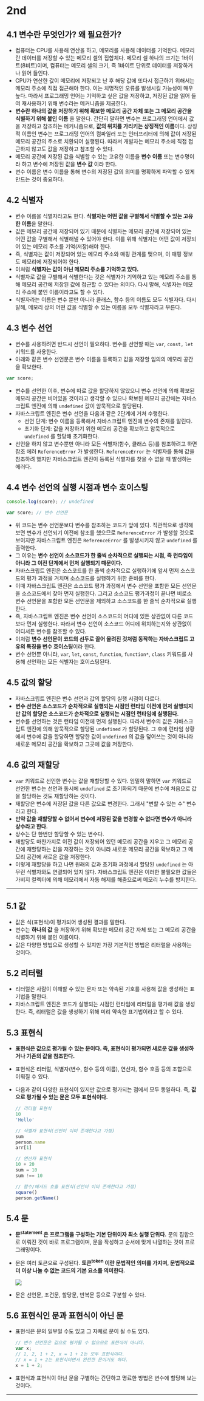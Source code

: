 # 2nd

## 4.1 변수란 무엇인가? 왜 필요한가?

- 컴퓨터는 CPU를 사용해 연산을 하고, 메모리를 사용해 데이터를 기억한다. 메모리란 데이터를 저장할 수 있는 메모리 셀의 집합체다. 메모리 셀 하나의 크기는 1바이트(8비트)이며, 컴퓨터는 메모리 셀의 크기, 즉 1바이트 단위로 데이터를 저장하거나 읽어 들인다.
- CPU가 연산한 값이 메모리에 저장되고 난 후 해당 값에 또다시 접근하기 위해서는 메모리 주소에 직접 접근해야 한다. 이는 치명적인 오류를 발생시킬 가능성이 매우 높다. 따라서 프로그래밍 언어는 기억하고 싶은 값을 저장하고, 저장된 값을 읽어 들여 재사용하기 위해 변수라는 메커니즘을 제공한다.
- **변수란 하나의 값을 저장하기 위해 확보한 메모리 공간 자체 또는 그 메모리 공간을 식별하기 위해 붙인 이름** 을 말한다. 간단히 말하면 변수는 프로그래밍 언어에서 값을 저장하고 참조하는 메커니즘으로, **값의 위치를 가리키는 상징적인 이름**이다. 상징적 이름인 변수는 프로그래밍 언어의 컴파일러 또는 인터프리터에 의해 값이 저장된 메모리 공간의 주소로 치환되어 실행된다. 따라서 개발자는 메모리 주소에 직접 접근하지 않고도 값을 저장하고 참조할 수 있다.
- 메모리 공간에 저장된 값을 식별할 수 있는 고유한 이름을 **변수 이름** 또는 변수명이라 하고 변수에 저장된 값을 **변수 값** 이라 한다.
- 변수 이름은 변수 이름을 통해 변수의 저장된 값의 의미를 명확하게 파악할 수 있게 만드는 것이 중요하다.

## 4.2 식별자

- 변수 이름을 식별자라고도 한다. **식별자는 어떤 값을 구별해서 식별할 수 있는 고유한 이름**을 말한다.
- 값은 메모리 공간에 저장되어 있기 때문에 식별자는 메모리 공간에 저장되어 있는 어떤 값을 구별해서 식별해낼 수 있어야 한다. 이를 위해 식별자는 어떤 값이 저장되어 있는 메모리 주소를 기억(저장)해야 한다.
- 즉, 식별자는 값이 저장되어 있는 메모리 주소와 매핑 관계를 맺으며, 이 매핑 정보도 메모리에 저장되어야 한다.
- 이처럼 **식별자는 값이 아닌 메모리 주소를 기억하고 있다.**
- 식별자로 값을 구별해서 식별한다는 것은 식별자가 기억하고 있는 메모리 주소를 통해 메모리 공간에 저장된 값에 접근할 수 있다는 의미다. 다시 말해, 식별자는 메모리 주소에 붙인 이름이라고도 할 수 있다.
- 식별자라는 이름은 변수 뿐만 아니라 클래스, 함수 등의 이름도 모두 식별자다. 다시 말해, 메모리 상의 어떤 값을 식별할 수 있는 이름을 모두 식별자라고 부른다.

## 4.3 변수 선언

- 변수를 사용하려면 반드시 선언이 필요하다. 변수를 선언할 때는 `var`, `const,` `let` 키워드를 사용한다.
- 아래와 같은 변수 선언문은 변수 이름을 등록하고 값을 저장할 임의의 메모리 공간을 확보한다.

```javascript
var score;
```

- 변수를 선언한 이후, 변수에 따로 값을 할당하지 않았으니 변수 선언에 의해 확보된 메모리 공간은 비어있을 것이라고 생각할 수 있으나 확보된 메모리 공간에는 자바스크립트 엔진에 의해 `undefined` 값이 암묵적으로 할당된다.
- 자바스크립트 엔진은 변수 선언을 다음과 같은 2단계에 거쳐 수행한다.
  - 선언 단계: 변수 이름을 등록해서 자바스크립트 엔진에 변수의 존재를 알린다.
  - 초기화 단계: 값을 저장하기 위한 메모리 공간을 확보하고 암묵적으로 `undefined` 를 할당해 초기화한다.
- 선언을 하지 않고 변수뿐만 아니라 모든 식별자(함수, 클래스 등)를 참조하려고 하면 참조 에러 `ReferenceError` 가 발생한다. `ReferenceError` 는 식별자를 통해 값을 참조하려 했지만 자바스크립트 엔진이 등록된 식별자를 찾을 수 없을 때 발생하는 에러다.

## 4.4 변수 선언의 실행 시점과 변수 호이스팅

```javascript
console.log(score); // undefined

var score; // 변수 선언문
```

- 위 코드는 변수 선언문보다 변수를 참조하는 코드가 앞에 있다. 직관적으로 생각해보면 변수가 선언되기 이전에 참조를 했으므로 `ReferenceError` 가 발생할 것으로 보이지만 자바스크립트 엔진은 `ReferenceError` 를 발생시키지 않고 `undefined` 를 출력한다.
- 그 이유는 **변수 선언이 소스코드가 한 줄씩 순차적으로 실행되는 시점, 즉 런타임이 아니라 그 이전 단계에서 먼저 실행되기 때문이다.**
- 자바스크립트 엔진은 소스코드를 한 줄씩 순차적으로 실행하기에 앞서 먼저 소스코드의 평가 과정을 거치며 소스코드를 실행하기 위한 준비를 한다.
- 이때 자바스크립트 엔진은 소스코드 평가 과정에서 변수 선언을 포함한 모든 선언문을 소스코드에서 찾아 먼저 실행한다. 그리고 소스코드 평가과정이 끝나면 비로소 변수 선언문을 포함한 모든 선언문을 제외하고 소스코드를 한 줄씩 순차적으로 실행한다.
- 즉, 자바스크립트 엔진은 변수 선언이 소스코드의 어디에 있든 상관없이 다른 코드보다 먼저 실행한다. 따라서 변수 선언이 소스코드 어디에 위치하는지와 상관없이 어디서든 변수를 참조할 수 있다.
- 이처럼 **변수 선언문이 코드의 선두로 끌어 올려진 것처럼 동작하는 자바스크립트 고유의 특징을 변수 호이스팅**이라 한다.
- 변수 선언뿐 아니라, `var`, `let`, `const`, `function`, `function*`, `class` 키워드를 사용해 선언하는 모든 식별자는 호이스팅된다.

## 4.5 값의 할당

- 자바스크립트 엔진은 변수 선언과 값의 할당의 실행 시점이 다르다. 
- **변수 선언은 소스코드가 순차적으로 실행되는 시점인 런타임 이전에 먼저 실행되지만 값의 할당은 소스코드가 순차적으로 실행되는 시점인 런타임에 실행된다.**
- 변수를 선언하는 것은 런타임 이전에 먼저 실행된다. 따라서 변수의 값은 자바스크립트 엔진에 의해 암묵적으로 할당된 `undefined` 가 할당된다. 그 후에 런타임 상황에서 변수에 값을 할당하면 할당한 값이 `undefined` 의 값을 덮어쓰는 것이 아니라 새로운 메모리 공간을 확보하고 그곳에 값을 저장한다.

## 4.6 값의 재할당

- `var` 키워드로 선언한 변수는 값을 재할당할 수 있다. 엄밀히 말하면 `var` 키워드로 선언한 변수는 선언과 동시에 `undefined` 로 초기화되기 때문에 변수에 처음으로 값을 할당하는 것도 재할당하는 것이다.
- 재할당은 변수에 저장된 값을 다른 값으로 변경한다. 그래서 "변할 수 있는 수" 변수라고 한다.
- **만약 값을 재할당할 수 없어서 변수에 저장된 값을 변경할 수 없다면 변수가 아니라 상수라고 한다.**
- 상수는 단 한번만 할당할 수 있는 변수다.
- 재할당도 마찬가지로 이전 값이 저장되어 있던 메모리 공간을 지우고 그 메모리 공간에 재할당하는 값을 저장하는 것이 아니라 새로운 메모리 공간을 확보하고 그 메모리 공간에 새로운 값을 저장한다.
- 이렇게 재할당을 하고 나면 원래의 값과 초기화 과정에서 할당된 `undefined` 는 아무런 식별자와도 연결되어 있지 않다. 자바스크립트 엔진은 이러한 불필요한 값들은 가비지 컬렉터에 의해 메모리에서 자동 해제를 해줌으로써 메모리 누수를 방지한다.

----

## 5.1 값

- 값은 식(표현식)이 평가되어 생성된 결과를 말한다.
- 변수는 **하나의 값** 을 저장하기 위해 확보한 메모리 공간 자체 또는 그 메모리 공간을 식별하기 위해 붙인 이름이다.
- 값은 다양한 방법으로 생성할 수 있지만 가장 기본적인 방법은 리터럴을 사용하는 것이다.

## 5.2 리터럴

- 리터럴은 사람이 이해할 수 있는 문자 또는 약속된 기호를 사용해 값을 생성하는 표기법을 말한다.
- 자바스크립트 엔진은 코드가 실행되는 시점인 런타임에 리터럴을 평가해 값을 생성한다. 즉, 리터럴은 값을 생성하기 위해 미리 약속한 표기법이라고 할 수 있다.

## 5.3 표현식

- **표현식은 값으로 평가될 수 있는 문이다. 즉, 표현식이 평가되면 새로운 값을 생성하거나 기존의 값을 참조한다.**

- 표현식은 리터럴, 식별자(변수, 함수 등의 이름), 연산자, 함수 호출 등의 조합으로 이뤄질 수 있다.

- 다음과 같이 다양한 표현식이 있지만 값으로 평가되는 점에서 모두 동일하다. 즉, **값으로 평가될 수 있는 문은 모두 표현식이다.**

  ```javascript
  // 리터럴 표현식
  10
  'Hello'
  
  // 식별자 표현식(선언이 이미 존재한다고 가정)
  sum
  person.name
  arr[1]
  
  // 연산자 표현식
  10 + 20
  sum = 10
  sum !== 10
  
  // 함수/메서드 호출 표현식(선언이 이미 존재한다고 가정)
  square()
  person.getName()
  ```

## 5.4 문

- **문<sup>statement</sup> 은 프로그램을 구성하는 기본 단위이자 최소 실행 단위다.** 문의 집합으로 이뤄진 것이 바로 프로그램이며, 문을 작성하고 순서에 맞게 나열하는 것이 프로그래밍이다.

- 문은 여러 토큰으로 구성된다. **토큰<sup>token</sup> 이란 문법적인 의미를 가지며, 문법적으로 더 이상 나눌 수 없는 코드의 기본 요소를 의미한다.**

  <img src="./images/5-1.png" />

- 문은 선언문, 조건문, 할당문, 반복문 등으로 구분할 수 있다.

## 5.6 표현식인 문과 표현식이 아닌 문

- 표현식은 문의 일부일 수도 있고 그 자체로 문이 될 수도 있다.

  ```javascript
  // 변수 선언문은 값으로 평가될 수 없으므로 표현식이 아니다.
  var x;
  // 1, 2, 1 + 2, x = 1 + 2는 모두 표현식이다.
  // x = 1 + 2는 표현식이면서 완전한 문이기도 하다.
  x = 1 + 2;
  ```

- 표현식과 표현식이 아닌 문을 구별하는 간단하고 명료한 방법은 변수에 할당해 보는 것이다.

----

